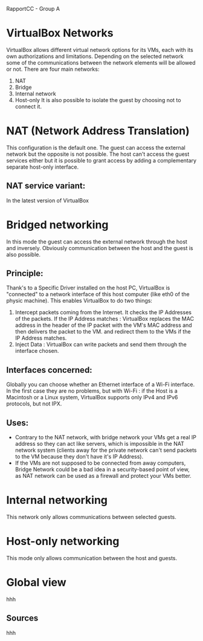 RapportCC - Group A
# VirtualBox Networks
VirtualBox allows different virtual network options for its VMs, each with its own authorizations and limitations. Depending on the selected network some of the communications between the network elements will be allowed or not.
There are four main networks:
1. NAT
2. Bridge
3. Internal network
4. Host-only
It is also possible to isolate the guest by choosing not to connect it.

# NAT (Network  Address Translation)
This configuration is the default one. The guest can access the external network but the opposite is not possible. The host can't access the guest services either but it is possible to grant access by adding a complementary separate host-only interface.

  ## NAT service variant:
In the latest version of VirtualBox

# Bridged networking
In this mode the guest can access the external network through the host and inversely. Obviously communication between the host and the guest is also possible.

  ## Principle:
Thank's to a Specific Driver installed on the host PC, VirtualBox is "connected" to a network interface of this host computer (like eth0 of the physic machine). This enables VirtualBox to do two things:
1. Intercept packets coming from the Internet. It checks the IP Addresses of the packets. If the IP Address matches : VirtualBox replaces the MAC address in the header of the IP packet with the VM's MAC address and then delivers the packet to the VM.
and redirect them to the VMs if the IP Address matches. 
2. Inject Data : VirtualBox can write packets and send them through the interface chosen.

  ## Interfaces concerned: 
Globally you can choose whether an Ethernet interface of a Wi-Fi interface. In the first case they are no problems, but with Wi-Fi : if the Host is a Macintosh or a Linux system, VirtualBox supports only IPv4 and IPv6 protocols, but not IPX.

  ## Uses:
* Contrary to the NAT network, with bridge network your VMs get a real IP address so they can act like servers, which is impossible in the NAT network system (clients away for the private network can't send packets to the VM because they don't have it's IP Address).
* If the VMs are not supposed to be connected from away computers, Bridge Network could be a bad idea in a security-based point of view, as NAT network can be used as a firewall and protect your VMs better. 


# Internal networking
This network only allows communications between selected guests.


# Host-only networking
This mode only allows communication between the host and guests.


# Global view
hhh

  ## Sources
hhh
